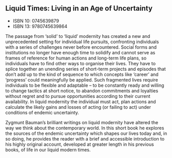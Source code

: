 ## Liquid Times: Living in an Age of Uncertainty
* ISBN 10: 0745639879
* ISBN 13: 9780745639864

The passage from ‘solid’ to ‘liquid’ modernity has created a new and unprecedented setting for individual life pursuits, confronting individuals with a series of challenges never before encountered. Social forms and institutions no longer have enough time to solidify and cannot serve as frames of reference for human actions and long-term life plans, so individuals have to find other ways to organise their lives. They have to splice together an unending series of short-term projects and episodes that don’t add up to the kind of sequence to which concepts like ‘career’ and ‘progress’ could meaningfully be applied. Such fragmented lives require individuals to be flexible and adaptable – to be constantly ready and willing to change tactics at short notice, to abandon commitments and loyalties without regret and to pursue opportunities according to their current availability. In liquid modernity the individual must act, plan actions and calculate the likely gains and losses of acting (or failing to act) under conditions of endemic uncertainty.

Zygmunt Bauman’s brilliant writings on liquid modernity have altered the way we think about the contemporary world. In this short book he explores the sources of the endemic uncertainty which shapes our lives today and, in so doing, he provides the reader with a brief and accessible introduction to his highly original account, developed at greater length in his previous books, of life in our liquid modern times.